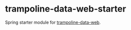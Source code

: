 # trampoline-data-web-starter

Spring starter module for [trampoline-data-web](../trampoline-data-web).
